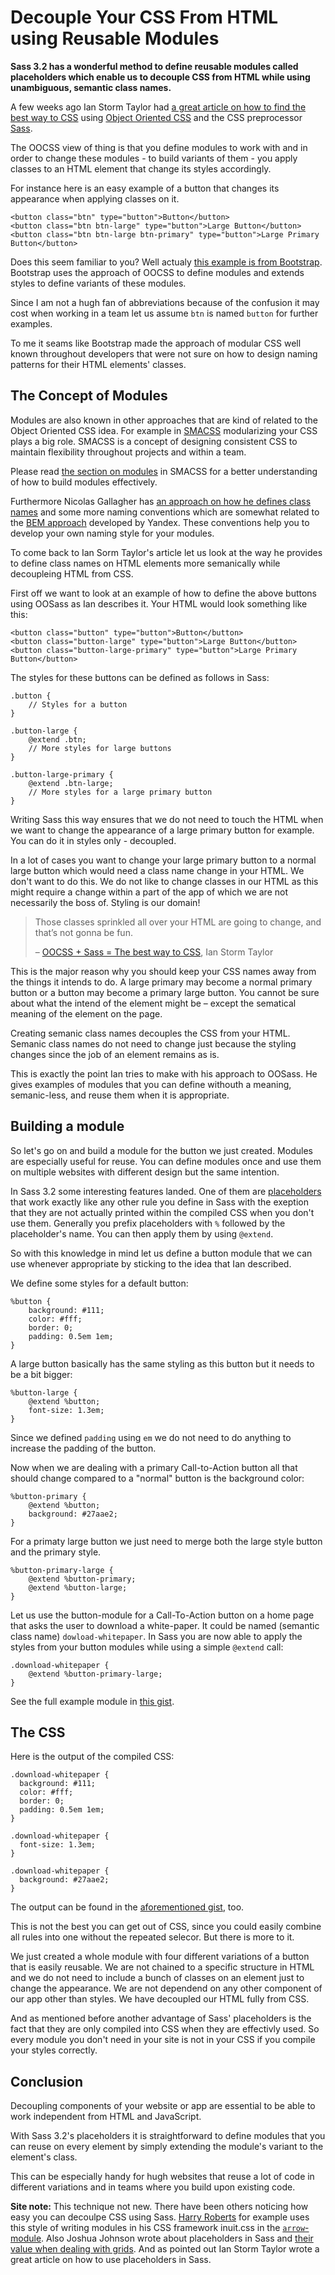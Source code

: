 # Decouple Your CSS From HTML using Reusable Modules

__Sass 3.2 has a wonderful method to define reusable modules called placeholders which enable us to decouple CSS from HTML while using unambiguous, semantic class names.__

A few weeks ago Ian Storm Taylor had [a great article on how to find the best way to CSS](http://ianstormtaylor.com/oocss-plus-sass-is-the-best-way-to-css/) using [Object Oriented CSS](http://oocss.org/) and the CSS preprocessor [Sass](http://sass-lang.com/).

The OOCSS view of thing is that you define modules to work with and in order to change these modules - to build variants of them - you apply classes to an HTML element that change its styles accordingly.

For instance here is an easy example of a button that changes its appearance when applying classes on it.

	<button class="btn" type="button">Button</button>
	<button class="btn btn-large" type="button">Large Button</button>
	<button class="btn btn-large btn-primary" type="button">Large Primary Button</button>

Does this seem familiar to you? Well actualy [this example is from Bootstrap](http://twitter.github.com/bootstrap/base-css.html#buttons). Bootstrap uses the approach of OOCSS to define modules and extends styles to define variants of these modules.

Since I am not a hugh fan of abbreviations because of the confusion it may cost when working in a team let us assume `btn` is named `button` for further examples.

To me it seams like Bootstrap made the approach of modular CSS well known throughout developers that were not sure on how to design naming patterns for their HTML elements' classes.

## The Concept of Modules

Modules are also known in other approaches that are kind of related to the Object Oriented CSS idea. For example in [SMACSS](http://smacss.com/) modularizing your CSS plays a big role. SMACSS is a concept of designing consistent CSS to maintain flexibility throughout projects and within a team.

Please read [the section on modules](http://smacss.com/book/type-module) in SMACSS for a better understanding of how to build modules effectively.

Furthermore Nicolas Gallagher has [an approach on how he defines class names](http://nicolasgallagher.com/about-html-semantics-front-end-architecture/) and some more naming conventions which are somewhat related to the [BEM approach](http://bem.github.com/bem-method/html/all.en.html) developed by Yandex. These conventions help you to develop your own naming style for your modules.

To come back to Ian Sorm Taylor's article let us look at the way he provides to define class names on HTML elements more semanically while decoupleing HTML from CSS.

First off we want to look at an example of how to define the above buttons using OOSass as Ian describes it. Your HTML would look something like this:

	<button class="button" type="button">Button</button>
	<button class="button-large" type="button">Large Button</button>
	<button class="button-large-primary" type="button">Large Primary Button</button>

The styles for these buttons can be defined as follows in Sass:

	.button {
		// Styles for a button
	}

	.button-large {
		@extend .btn;
		// More styles for large buttons
	}

	.button-large-primary {
		@extend .btn-large;
		// More styles for a large primary button
	}

Writing Sass this way ensures that we do not need to touch the HTML when we want to change the appearance of a large primary button for example. You can do it in styles only - decoupled.

In a lot of cases you want to change your large primary button to a normal large button which would need a class name change in your HTML. We don't want to do this. We do not like to change classes in our HTML as this might require a change within a part of the app of which we are not necessarily the boss of. Styling is our domain!

> Those classes sprinkled all over your HTML are going to change, and that’s not gonna be fun.
>
> – [OOCSS + Sass = The best way to CSS](http://ianstormtaylor.com/oocss-plus-sass-is-the-best-way-to-css/), Ian Storm Taylor

This is the major reason why you should keep your CSS names away from the things it intends to do. A large primary may become a normal primary button or a button may become a primary large button. You cannot be sure about what the intend of the element might be – except the sematical meaning of the element on the page.

Creating semanic class names decouples the CSS from your HTML. Semanic class names do not need to change just because the styling changes since the job of an element remains as is.

This is exactly the point Ian tries to make with his approach to OOSass. He gives examples of modules that you can define withouth a meaning, semanic-less, and reuse them when it is appropriate.

## Building a module

So let's go on and build a module for the button we just created. Modules are especially useful for reuse. You can define modules once and use them on multiple websites with different design but the same intention.

In Sass 3.2 some interesting features landed. One of them are [placeholders](http://sass-lang.com/docs/yardoc/file.SASS_REFERENCE.html#placeholder_selectors_) that work exactly like any other rule you define in Sass with the exeption that they are not actually printed within the compiled CSS when you don't use them. Generally you prefix placeholders with `%` followed by the placeholder's name. You can then apply them by using `@extend`.

So with this knowledge in mind let us define a button module that we can use whenever appropriate by sticking to the idea that Ian described.

We define some styles for a default button:

	%button {
		background: #111;
		color: #fff;
		border: 0;
		padding: 0.5em 1em;
	}

A large button basically has the same styling as this button but it needs to be a bit bigger:

	%button-large {
		@extend %button;
		font-size: 1.3em;
	}

Since we defined `padding` using `em` we do not need to do anything to increase the padding of the button.

Now when we are dealing with a primary Call-to-Action button all that should change compared to a "normal" button is the background color:

	%button-primary {
		@extend %button;
		background: #27aae2;
	}

For a primaty large button we just need to merge both the large style button and the primary style.

	%button-primary-large {
		@extend %button-primary;
		@extend %button-large;
	}

Let us use the button-module for a Call-To-Action button on a home page that asks the user to download a white-paper. It could be named (semantic class name) `dowload-whitepaper`. In Sass you are now able to apply the styles from your button modules while using a simple `@extend` call:

	.download-whitepaper {
		@extend %button-primary-large;
	}

See the full example module in [this gist](https://gist.github.com/36fd59a9a0916f2f5c2d).

## The CSS

Here is the output of the compiled CSS:

	.download-whitepaper {
	  background: #111;
	  color: #fff;
	  border: 0;
	  padding: 0.5em 1em;
	}

	.download-whitepaper {
	  font-size: 1.3em;
	}

	.download-whitepaper {
	  background: #27aae2;
	}

The output can be found in the [aforementioned gist](https://gist.github.com/36fd59a9a0916f2f5c2d), too.

This is not the best you can get out of CSS, since you could easily combine all rules into one without the repeated selecor. But there is more to it.

We just created a whole module with four different variations of a button that is easily reusable. We are not chained to a specific structure in HTML and we do not need to include a bunch of classes on an element just to change the appearance. We are not dependend on any other component of our app other than styles. We have decoupled our HTML fully from CSS.

And as mentioned before another advantage of Sass' placeholders is the fact that they are only compiled into CSS when they are effectivly used. So every module you don't need in your site is not in your CSS if you compile your styles correctly.

## Conclusion

Decoupling components of your website or app are essential to be able to work independent from HTML and JavaScript.

With Sass 3.2's placeholders it is straightforward to define modules that you can reuse on every element by simply extending the module's variant to the element's class.

This can be especially handy for hugh websites that reuse a lot of code in different variations and in teams where you build upon existing code.

__Site note:__ This technique not new. There have been others noticing how easy you can decoulpe CSS using Sass. [Harry Roberts](http://csswizardry.com/) for example uses this style of writing modules in his CSS framework inuit.css in the [`arrow`-module](https://github.com/csswizardry/inuit.css/blob/master/inuit.css/objects/_arrows.scss). Also Joshua Johnson wrote about placeholders in Sass and [their value when dealing with grids](http://designshack.net/articles/css/semantic-grid-class-naming-with-placeholder-selectors-in-sass-3-2/). And as pointed out Ian Storm Taylor wrote a great article on how to use placeholders in Sass.
